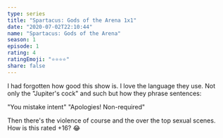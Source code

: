 ```yaml
---
type: series
title: "Spartacus: Gods of the Arena 1x1"
date: "2020-07-02T22:10:44"
name: "Spartacus: Gods of the Arena"
season: 1
episode: 1
rating: 4
ratingEmoji: "⭐️⭐️⭐️⭐️"
share: false
---
```


I had forgotten how good this show is. I love the language they use. Not only the "Jupiter's cock" and such but how they phrase sentences:

"You mistake intent"
"Apologies! Non-required"

Then there's the violence of course and the over the top sexual scenes. How is this rated +16? 😂

